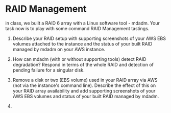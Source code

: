 # RAID Management

in class, we built a RAID 6 array with a Linux software tool - mdadm.  Your task now is to play with some command RAID Management tastings.

1. Describe your RAID setup with supporting screenshots of your AWS EBS volumes attached to the instance and the status of your built RAID managed by mdadm on your AWS instance.

2. How can mdadm (with or without supporting tools) detect RAID degradation?  Respond in terms of the whole RAID and detection of pending failure for a singular disk.

3. Remove a disk or two (EBS volume) used in your RAID array via AWS (not via the instance's command line). Describe the effect of this on your RAID array availability and add supporting screenshots of your AWS EBS volumes and status of your built RAID managed by mdadm.

4. 
